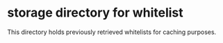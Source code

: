 # storage directory for whitelist

This directory holds previously retrieved whitelists for caching purposes.